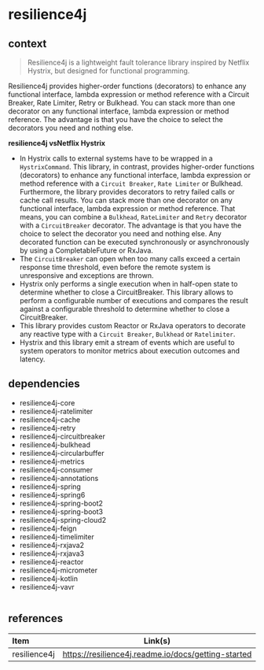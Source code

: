 # resilience4j

## context  

> Resilience4j is a lightweight fault tolerance library inspired by Netflix Hystrix, but designed for functional programming.

Resilience4j provides higher-order functions (decorators) to enhance any functional interface, lambda expression or method reference with a Circuit Breaker, Rate Limiter, Retry or Bulkhead. You can stack more than one decorator on any functional interface, lambda expression or method reference. The advantage is that you have the choice to select the decorators you need and nothing else.    

**resilience4j vsNetflix Hystrix**

- In Hystrix calls to external systems have to be wrapped in a `HystrixCommand`. This library, in contrast, provides higher-order functions (decorators) to enhance any functional interface, lambda expression or method reference with a `Circuit Breaker`, `Rate Limiter` or Bulkhead. Furthermore, the library provides decorators to retry failed calls or cache call results. You can stack more than one decorator on any functional interface, lambda expression or method reference. That means, you can combine a `Bulkhead`, `RateLimiter` and `Retry` decorator with a `CircuitBreaker` decorator. The advantage is that you have the choice to select the decorator you need and nothing else. Any decorated function can be executed synchronously or asynchronously by using a CompletableFuture or RxJava.
- The `CircuitBreaker` can open when too many calls exceed a certain response time threshold, even before the remote system is unresponsive and exceptions are thrown.
- Hystrix only performs a single execution when in half-open state to determine whether to close a CircuitBreaker. This library allows to perform a configurable number of executions and compares the result against a configurable threshold to determine whether to close a CircuitBreaker.
- This library provides custom Reactor or RxJava operators to decorate any reactive type with a `Circuit Breaker`, `Bulkhead` or `Ratelimiter`.
- Hystrix and this library emit a stream of events which are useful to system operators to monitor metrics about execution outcomes and latency.

## dependencies    
- resilience4j-core
- resilience4j-ratelimiter
- resilience4j-cache
- resilience4j-retry
- resilience4j-circuitbreaker
- resilience4j-bulkhead
- resilience4j-circularbuffer
- resilience4j-metrics
- resilience4j-consumer
- resilience4j-annotations
- resilience4j-spring
- resilience4j-spring6
- resilience4j-spring-boot2
- resilience4j-spring-boot3
- resilience4j-spring-cloud2
- resilience4j-feign
- resilience4j-timelimiter
- resilience4j-rxjava2
- resilience4j-rxjava3
- resilience4j-reactor
- resilience4j-micrometer
- resilience4j-kotlin
- resilience4j-vavr

```mermaid

```

## references

| Item         | Link(s)                                             |
| :----------- | --------------------------------------------------- |
| resilience4j | https://resilience4j.readme.io/docs/getting-started |

